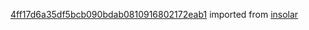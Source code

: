 [4ff17d6a35df5bcb090bdab0810916802172eab1](https://github.com/insolar/insolar/commit/4ff17d6a35df5bcb090bdab0810916802172eab1) imported from [insolar](https://github.com/insolar/insolar)
